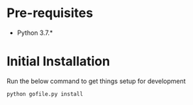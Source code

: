 # Pre-requisites
* Python 3.7.*

# Initial Installation
Run the below command to get things setup for development

```
python gofile.py install
```
